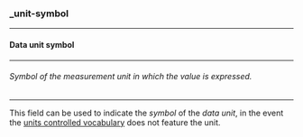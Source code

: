 ### _unit-symbol



------
#### Data unit symbol



------
###### Symbol of the measurement unit in which the value is expressed.



------
This field can be used to indicate the *symbol* of the *data unit*, in the event the [units controlled vocabulary](_unit.md) does not feature the unit.
